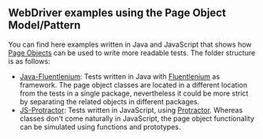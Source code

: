 ## WebDriver examples using the Page Object Model/Pattern

You can find here examples written in Java and JavaScript that shows how 
[Page Objects](http://martinfowler.com/bliki/PageObject.html) can be used to write more readable tests. The folder 
structure is as follows:
* [Java-Fluentlenium](https://github.com/diemol/frontend_testing/tree/master/page-objects/java-fluentlenium): Tests 
written in Java with [Fluentlenium](http://fluentlenium.org) as framework. The page object classes are located in a 
different location from the tests in a single package, nevertheless it could be more strict by separating the related 
objects in different packages.
* [JS-Protractor](https://github.com/diemol/frontend_testing/tree/master/page-objects/js-protractor): Tests written 
in JavaScript, using [Protractor](http://www.protractortest.org/). Whereas classes don't come naturally in JavaScript, 
the page object functionality can be simulated using functions and prototypes.

